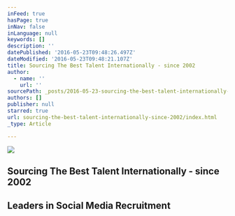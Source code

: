 ```yaml
---
inFeed: true
hasPage: true
inNav: false
inLanguage: null
keywords: []
description: ''
datePublished: '2016-05-23T09:48:26.497Z'
dateModified: '2016-05-23T09:48:21.107Z'
title: Sourcing The Best Talent Internationally - since 2002
author:
  - name: ''
    url: ''
sourcePath: _posts/2016-05-23-sourcing-the-best-talent-internationally-since-2002.md
authors: []
publisher: null
starred: true
url: sourcing-the-best-talent-internationally-since-2002/index.html
_type: Article

---
```

![](https://s3-us-west-2.amazonaws.com/the-grid-img/p/795be6f03d4d623043db134cbf053529ac1396d5.jpg)

## Sourcing The Best Talent Internationally - since 2002

## Leaders in Social Media Recruitment